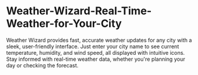 # Weather-Wizard-Real-Time-Weather-for-Your-City
Weather Wizard provides fast, accurate weather updates for any city with a sleek, user-friendly interface. Just enter your city name to see current temperature, humidity, and wind speed, all displayed with intuitive icons. Stay informed with real-time weather data, whether you're planning your day or checking the forecast.
